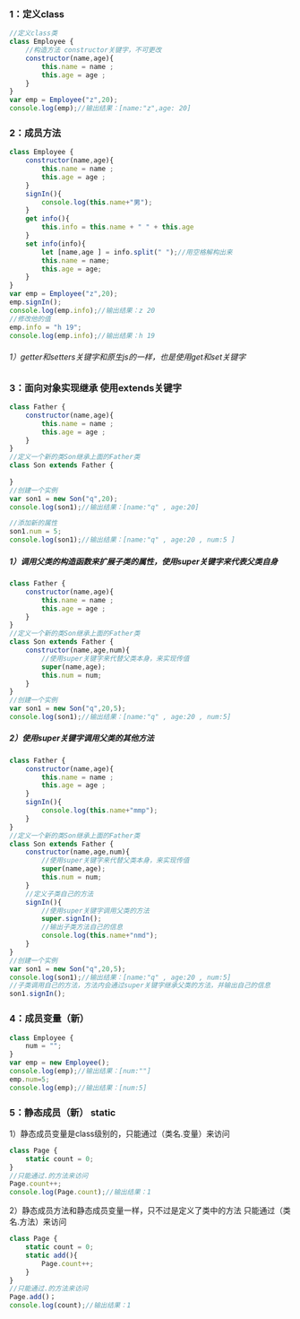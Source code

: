 ### 1：定义class

```javascript
//定义class类
class Employee {
    //构造方法 constructor关键字，不可更改
    constructor(name,age){
        this.name = name ;
        this.age = age ;
    }
}
var emp = Employee("z",20);
console.log(emp);//输出结果：[name:"z",age: 20]
```

### 2：成员方法

```javascript
class Employee {
    constructor(name,age){
        this.name = name ;
        this.age = age ;
    }
    signIn(){
        console.log(this.name+"男");
    }
    get info(){
        this.info = this.name + " " + this.age
    }
    set info(info){
        let [name,age ] = info.split(" ");//用空格解构出来
        this.name = name;
        this.age = age;
    }
}
var emp = Employee("z",20);
emp.signIn();
console.log(emp.info);//输出结果：z 20
//修改他的值
emp.info = "h 19";
console.log(emp.info);//输出结果：h 19
```

###### 1）getter和setters关键字和原生js的一样，也是使用get和set关键字

### 3：面向对象实现继承 使用extends关键字

```javascript
class Father {
    constructor(name,age){
        this.name = name ;
        this.age = age ;
    }
}
//定义一个新的类Son继承上面的Father类
class Son extends Father {
    
}
//创建一个实例
var son1 = new Son("q",20);
console.log(son1);//输出结果：[name:"q" , age:20]

//添加新的属性
son1.num = 5;
console.log(son1);//输出结果：[name:"q" , age:20 , num:5 ]
```

##### 1）调用父类的构造函数来扩展子类的属性，使用super关键字来代表父类自身

```javascript
class Father {
    constructor(name,age){
        this.name = name ;
        this.age = age ;
    }
}
//定义一个新的类Son继承上面的Father类
class Son extends Father {
    constructor(name,age,num){
        //使用super关键字来代替父类本身，来实现传值
        super(name,age);
        this.num = num;
    }
}
//创建一个实例
var son1 = new Son("q",20,5);
console.log(son1);//输出结果：[name:"q" , age:20 , num:5]
```

##### 2）使用super关键字调用父类的其他方法

```javascript
class Father {
    constructor(name,age){
        this.name = name ;
        this.age = age ;
    }
    signIn(){
        console.log(this.name+"mmp");
    }
}
//定义一个新的类Son继承上面的Father类
class Son extends Father {
    constructor(name,age,num){
        //使用super关键字来代替父类本身，来实现传值
        super(name,age);
        this.num = num;
    }
    //定义子类自己的方法
    signIn(){
        //使用super关键字调用父类的方法
        super.signIn();
        //输出子类方法自己的信息
        console.log(this.name+"nmd");
    }
}
//创建一个实例
var son1 = new Son("q",20,5);
console.log(son1);//输出结果：[name:"q" , age:20 , num:5]
//子类调用自己的方法，方法内会通过super关键字继承父类的方法，并输出自己的信息
son1.signIn();
```

### 4：成员变量（新）

```javascript
class Employee {
    num = "";
}
var emp = new Employee();
console.log(emp);//输出结果：[num:""]
emp.num=5;
console.log(emp);//输出结果：[num:5]
```

### 5：静态成员（新） static

1）静态成员变量是class级别的，只能通过（类名.变量）来访问

```javascript
class Page {
    static count = 0;
}
//只能通过.的方法来访问
Page.count++;
console.log(Page.count);//输出结果：1
```

2）静态成员方法和静态成员变量一样，只不过是定义了类中的方法 只能通过（类名.方法）来访问

```javascript
class Page {
    static count = 0;
	static add(){
        Page.count++;
    }
}
//只能通过.的方法来访问
Page.add()；
console.log(count);//输出结果：1

```

